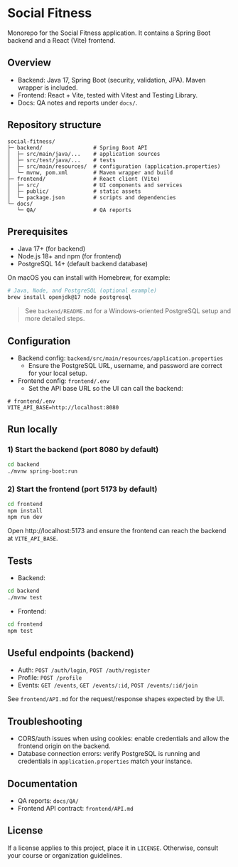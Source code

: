 # Social Fitness

Monorepo for the Social Fitness application. It contains a Spring Boot backend and a React (Vite) frontend.

## Overview

- Backend: Java 17, Spring Boot (security, validation, JPA). Maven wrapper is included.
- Frontend: React + Vite, tested with Vitest and Testing Library.
- Docs: QA notes and reports under `docs/`.

## Repository structure

```
social-fitness/
├─ backend/                # Spring Boot API
│  ├─ src/main/java/...    # application sources
│  ├─ src/test/java/...    # tests
│  ├─ src/main/resources/  # configuration (application.properties)
│  └─ mvnw, pom.xml        # Maven wrapper and build
├─ frontend/               # React client (Vite)
│  ├─ src/                 # UI components and services
│  ├─ public/              # static assets
│  └─ package.json         # scripts and dependencies
└─ docs/
   └─ QA/                  # QA reports
```

## Prerequisites

- Java 17+ (for backend)
- Node.js 18+ and npm (for frontend)
- PostgreSQL 14+ (default backend database)

On macOS you can install with Homebrew, for example:

```bash
# Java, Node, and PostgreSQL (optional example)
brew install openjdk@17 node postgresql
```

> See `backend/README.md` for a Windows-oriented PostgreSQL setup and more detailed steps.

## Configuration

- Backend config: `backend/src/main/resources/application.properties`
  - Ensure the PostgreSQL URL, username, and password are correct for your local setup.
- Frontend config: `frontend/.env`
  - Set the API base URL so the UI can call the backend:

```env
# frontend/.env
VITE_API_BASE=http://localhost:8080
```

## Run locally

### 1) Start the backend (port 8080 by default)

```bash
cd backend
./mvnw spring-boot:run
```

### 2) Start the frontend (port 5173 by default)

```bash
cd frontend
npm install
npm run dev
```

Open http://localhost:5173 and ensure the frontend can reach the backend at `VITE_API_BASE`.

## Tests

- Backend:

```bash
cd backend
./mvnw test
```

- Frontend:

```bash
cd frontend
npm test
```

## Useful endpoints (backend)

- Auth: `POST /auth/login`, `POST /auth/register`
- Profile: `POST /profile`
- Events: `GET /events`, `GET /events/:id`, `POST /events/:id/join`

See `frontend/API.md` for the request/response shapes expected by the UI.

## Troubleshooting

- CORS/auth issues when using cookies: enable credentials and allow the frontend origin on the backend.
- Database connection errors: verify PostgreSQL is running and credentials in `application.properties` match your instance.

## Documentation

- QA reports: `docs/QA/`
- Frontend API contract: `frontend/API.md`

## License

If a license applies to this project, place it in `LICENSE`. Otherwise, consult your course or organization guidelines.
